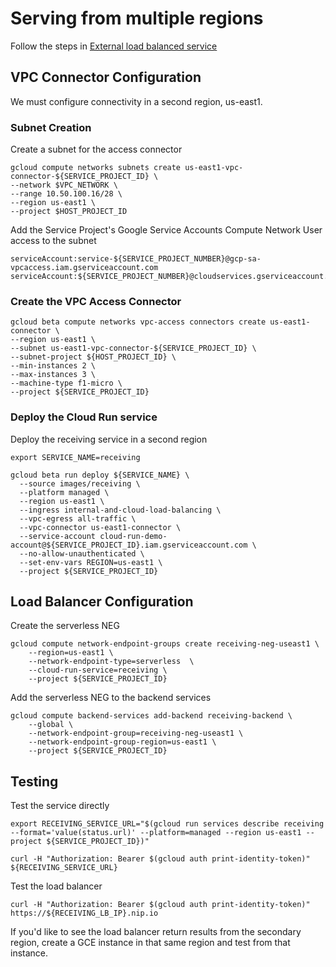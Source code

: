 # Serving from multiple regions
Follow the steps in [External load balanced service](external-load-balanced-service.md)

## VPC Connector Configuration
We must configure connectivity in a second region, us-east1.

### Subnet Creation
Create a subnet for the access connector
```
gcloud compute networks subnets create us-east1-vpc-connector-${SERVICE_PROJECT_ID} \
--network $VPC_NETWORK \
--range 10.50.100.16/28 \
--region us-east1 \
--project $HOST_PROJECT_ID
```

Add the Service Project's Google Service Accounts Compute Network User access to the subnet
```
serviceAccount:service-${SERVICE_PROJECT_NUMBER}@gcp-sa-vpcaccess.iam.gserviceaccount.com
serviceAccount:${SERVICE_PROJECT_NUMBER}@cloudservices.gserviceaccount.com
```

### Create the VPC Access Connector
```
gcloud beta compute networks vpc-access connectors create us-east1-connector \
--region us-east1 \
--subnet us-east1-vpc-connector-${SERVICE_PROJECT_ID} \
--subnet-project ${HOST_PROJECT_ID} \
--min-instances 2 \
--max-instances 3 \
--machine-type f1-micro \
--project ${SERVICE_PROJECT_ID}
```

### Deploy the Cloud Run service
Deploy the receiving service in a second region
```
export SERVICE_NAME=receiving

gcloud beta run deploy ${SERVICE_NAME} \
  --source images/receiving \
  --platform managed \
  --region us-east1 \
  --ingress internal-and-cloud-load-balancing \
  --vpc-egress all-traffic \
  --vpc-connector us-east1-connector \
  --service-account cloud-run-demo-account@${SERVICE_PROJECT_ID}.iam.gserviceaccount.com \
  --no-allow-unauthenticated \
  --set-env-vars REGION=us-east1 \
  --project ${SERVICE_PROJECT_ID}
```

## Load Balancer Configuration
Create the serverless NEG
```
gcloud compute network-endpoint-groups create receiving-neg-useast1 \
    --region=us-east1 \
    --network-endpoint-type=serverless  \
    --cloud-run-service=receiving \
    --project ${SERVICE_PROJECT_ID}
```

Add the serverless NEG to the backend services
```
gcloud compute backend-services add-backend receiving-backend \
    --global \
    --network-endpoint-group=receiving-neg-useast1 \
    --network-endpoint-group-region=us-east1 \
    --project ${SERVICE_PROJECT_ID}
```

## Testing
Test the service directly
```
export RECEIVING_SERVICE_URL="$(gcloud run services describe receiving --format='value(status.url)' --platform=managed --region us-east1 --project ${SERVICE_PROJECT_ID})"

curl -H "Authorization: Bearer $(gcloud auth print-identity-token)" ${RECEIVING_SERVICE_URL}
```

Test the load balancer
```
curl -H "Authorization: Bearer $(gcloud auth print-identity-token)" https://${RECEIVING_LB_IP}.nip.io
```

If you'd like to see the load balancer return results from the secondary region, create a GCE instance in that same region and test from that instance.